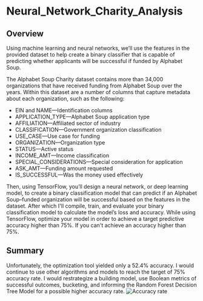 # Neural_Network_Charity_Analysis

## Overview

Using machine learning and neural networks, we’ll use the features in the provided dataset to help create a binary classifier that is capable of predicting whether applicants will be successful if funded by Alphabet Soup.

The Alphabet Soup Charity dataset contains more than 34,000 organizations that have received funding from Alphabet Soup over the years. Within this dataset are a number of columns that capture metadata about each organization, such as the following:

- EIN and NAME—Identification columns
- APPLICATION_TYPE—Alphabet Soup application type
- AFFILIATION—Affiliated sector of industry
- CLASSIFICATION—Government organization classification
- USE_CASE—Use case for funding
- ORGANIZATION—Organization type
- STATUS—Active status
- INCOME_AMT—Income classification
- SPECIAL_CONSIDERATIONS—Special consideration for application
- ASK_AMT—Funding amount requested
- IS_SUCCESSFUL—Was the money used effectively

Then, using TensorFlow, you’ll design a neural network, or deep learning model, to create a binary classification model that can predict if an Alphabet Soup–funded organization will be successful based on the features in the dataset. After which I'll compile, train, and evaluate your binary classification model to calculate the model’s loss and accuracy. While using TensorFlow, optimize your model in order to achieve a target predictive accuracy higher than 75%. If you can't achieve an accuracy higher than 75%.

## Summary 
Unfortunately, the optimization tool yielded only a 52.4% accuracy. I would continue to use other algorithms and models to reach the target of 75% accuracy rate. I would restrategize a building model, use Boolean metrics of successful outcomes, bucketing, and informing the Random Forest Decision Tree Model for a possible higher accuracy rate. ![Accuracy rate](https://user-images.githubusercontent.com/98790082/179442806-d2d40ca6-66a6-4343-a335-3fe7a00d4cfb.png)
